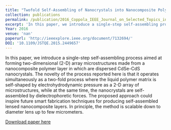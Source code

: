 ```yaml
---
title: "Twofold Self-Assembling of Nanocrystals into Nanocomposite Polymer"
collection: publications
permalink: /publication/2016_Coppola_IEEE_Journal_on_Selected_Topics_in_Quantum_Electronics
excerpt: 'In this paper, we introduce a single-step self-assembling process aimed at forming two-dimensional (2-D) array microstructures made from a nanocomposite polymer layer in which are dispersed CdSe-CdS nanocrystals. The novelty of the process reported here is that it operates simultaneously as a two-fold process where the liquid polymer matrix is self-shaped by electrohydrodynamic pressure as a 2-D array of microstructures, while at the same time, the nanocrystals are self-assembled by dielectrophoretic forces. The proposed approach could inspire future smart fabrication techniques for producing self-assembled lensed nanocomposite layers. In principle, the method is scalable down to diameter lens up to few micrometers.'
Year: 2016
venue: 'nan'
paperurl: 'http://ieeexplore.ieee.org/document/7132694/'
DOI: '10.1109/JSTQE.2015.2449657'
---
```

In this paper, we introduce a single-step self-assembling process aimed at forming two-dimensional (2-D) array microstructures made from a nanocomposite polymer layer in which are dispersed CdSe-CdS nanocrystals. The novelty of the process reported here is that it operates simultaneously as a two-fold process where the liquid polymer matrix is self-shaped by electrohydrodynamic pressure as a 2-D array of microstructures, while at the same time, the nanocrystals are self-assembled by dielectrophoretic forces. The proposed approach could inspire future smart fabrication techniques for producing self-assembled lensed nanocomposite layers. In principle, the method is scalable down to diameter lens up to few micrometers.

[Download paper here](http://ieeexplore.ieee.org/document/7132694/)
